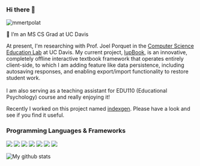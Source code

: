 ### Hi there 👋

<p align="left"> <img src="https://komarev.com/ghpvc/?username=aimanfatima&label=Profile%20views&color=0e75b6&style=flat" alt="mmertpolat" /> </p>

🔭 I’m an MS CS Grad at UC Davis 

At present, I'm researching with Prof. Joel Porquet in the [Computer Science Education Lab](https://luplab.cs.ucdavis.edu/) at UC Davis. My current project, [lupBook](https://gitlab.com/luplab/lupbook), is an innovative, completely offline interactive textbook framework that operates entirely client-side, to which I am adding feature like data persistence, including autosaving responses, and enabling export/import functionality to restore student work. 
<br>
<br>
I am also serving as a teaching assistant for EDU110 (Educational Psychology) course and really enjoying it!

Recently I worked on this project named [indexgen](https://github.com/aimanfatima/indexgen). Please have a look and see if you find it useful.

<!-- - 👯 I’m looking to collaborate on ML based projects -->
<!--
**aimanfatima/aimanfatima** is a ✨ _special_ ✨ repository because its `README.md` (this file) appears on your GitHub profile.

Check out my Medium blogs at https://medium.com/@aiman.fatima. I recently started writing, and as a newbie, I would love some feedback on them.

Here are some ideas to get you started:

- 🔭 I’m currently working on ...
- 🌱 I’m currently learning ...
- 👯 I’m looking to collaborate on ...
- 🤔 I’m looking for help with ...
- 💬 Ask me about ...
- 📫 How to reach me: ...
- 😄 Pronouns: ...
- ⚡ Fun fact: ...
-->
### Programming Languages & Frameworks
<p>
  <img src="https://img.shields.io/badge/Java-ED8B00?style=for-the-badge&logo=java&logoColor=white" />
  <img src="https://img.shields.io/badge/Python-3776AB?style=for-the-badge&logo=python&logoColor=white" />
  <img src="https://img.shields.io/badge/JavaScript-323330?style=for-the-badge&logo=javascript&logoColor=F7DF1E" />
  <img src="https://img.shields.io/badge/C%2B%2B-00599C?style=for-the-badge&logo=c%2B%2B&logoColor=white" />
  <img src="https://img.shields.io/badge/React-20232A?style=for-the-badge&logo=react&logoColor=61DAFB" />
  <img src="https://img.shields.io/badge/Spring_Boot-F2F4F9?style=for-the-badge&logo=spring-boot" />
  <img src="https://img.shields.io/badge/Django-092E20?style=for-the-badge&logo=django&logoColor=white" />
</p>

<img align="center" src="https://github-readme-streak-stats.herokuapp.com?user=aimanfatima&date_format=M%20j%5B%2C%20Y%5D" alt="My github stats" />

<!-- 

<img align="center" src="https://github-readme-stats.vercel.app/api?username=aimanfatima&show_icons=true&include_all_commits=true&count_private=true&theme=swift&hide=contribs" alt="My github stats" /> 

<img align="center" src="https://github-readme-stats.vercel.app/api/top-langs/?username=aimanfatima&layout=compact&hide=css,html" />

[![@aiman's Holopin board](https://holopin.io/api/user/board?user=aiman)](https://holopin.io/@aiman)
-->
